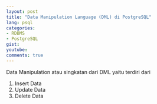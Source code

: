 ```yaml
---
layout: post
title: "Data Manipulation Language (DML) di PostgreSQL"
lang: psql
categories:
- RDBMS
- PostgreSQL
gist: 
youtube: 
comments: true
---
```


Data Manipulation atau singkatan dari DML yaitu terdiri dari 

1. Insert Data
2. Update Data
3. Delete Data
